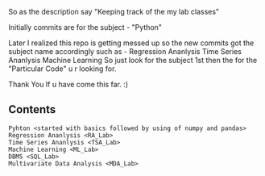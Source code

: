 So as the description say "Keeping track of the my lab classes"

Initially commits are for the subject - "Python"

Later I realized this repo is getting messed up so the new commits got the subject name accordingly 
        such as - Regression Ananlysis
                  Time Series Ananlysis
                  Machine Learning
So just look for the subject 1st then the for the "Particular Code" u r looking for.


Thank You If u have come this far. :)


## Contents
    Pyhton <started with basics followed by using of numpy and pandas>
    Regression Ananlysis <RA_Lab>
    Time Series Ananlysis <TSA_Lab>
    Machine Learning <ML_Lab>
    DBMS <SQL_Lab>
    Multivariate Data Analysis <MDA_Lab>
